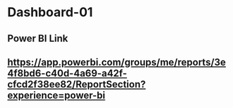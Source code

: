 # Dashboard-01
## Power BI Link 
## https://app.powerbi.com/groups/me/reports/3e4f8bd6-c40d-4a69-a42f-cfcd2f38ee82/ReportSection?experience=power-bi
